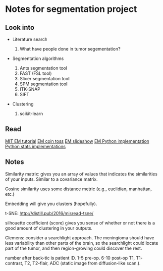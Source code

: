 # Notes for segmentation project


Look into
---------

- Literature search
  1. What have people done in tumor segementation?

- Segmentation algorithms
  1. Ants segmentation tool
  1. FAST (FSL tool)
  1. Slicer segmentation tool
  1. SPM segmentation tool
  1. ITK-SNAP
  1. SIFT

- Clustering
  1. scikit-learn


Read
----
[MIT EM tutorial](http://www.cs.huji.ac.il/~yweiss/emTutorial.pdf)
[EM coin toss](http://ai.stanford.edu/~chuongdo/papers/em_tutorial.pdf)
[EM slideshow](http://nmr.mgh.harvard.edu/~koen/Miccai2003Tutorial_VanLeemput.pdf)
[EM Python implementation](https://people.duke.edu/~ccc14/sta-663/EMAlgorithm.html)
[Python stats implementations](http://python-for-signal-processing.blogspot.com/2012/11/expectation-maximization-expectation.html)




Notes
-----

Similarity matrix: gives you an array of values that indicates the similarities
of your inputs. Similar to a covariance matrix.

Cosine similarity uses some distance metric (e.g., euclidian, manhattan, etc.)

Embedding will give you clusters (hopefully).

t-SNE: http://distill.pub/2016/misread-tsne/

silhouette coefficient (score) gives you sense of whether or not there is a
good amount of clustering in your outputs.

Clemens: consider a searchlight approach. The meningioma should have less variability than other parts of the brain, so the searchlight could locate part of the tumor, and then region-growing could discover the rest.

number after back-tic is patient ID.
1-5 pre-op. 6-10 post-op
T1, T1- contrast, T2, T2-flair, ADC (static image from diffusion-like scan.).
